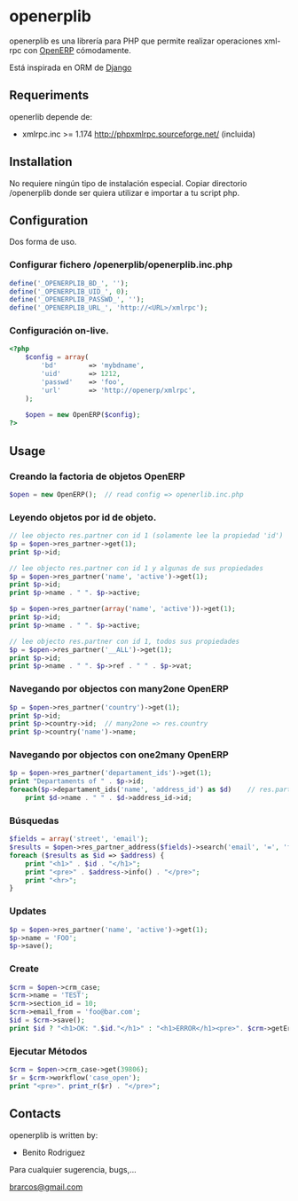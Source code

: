 # openerplib

openerplib es una librería para PHP que permite realizar operaciones xml-rpc con [OpenERP](http://www.openerp.com/)
cómodamente.

Está inspirada en ORM de [Django](https://www.djangoproject.com/)

## Requeriments

openerlib depende de:

* xmlrpc.inc >= 1.174 http://phpxmlrpc.sourceforge.net/ (incluida)

## Installation

No requiere ningún tipo de instalación especial. Copiar directorio /openerplib 
donde ser quiera utilizar e importar a tu script php.

## Configuration

Dos forma de uso.

### Configurar fichero /openerplib/openerplib.inc.php

```php
define('_OPENERPLIB_BD_', '');
define('_OPENERPLIB_UID_', 0);
define('_OPENERPLIB_PASSWD_', '');
define('_OPENERPLIB_URL_', 'http://<URL>/xmlrpc');
```

### Configuración on-live.

```php
<?php
	$config = array(
		'bd'        => 'mybdname',
		'uid'       => 1212,
		'passwd'    => 'foo',
		'url'       => 'http://openerp/xmlrpc',
	);
	
	$open = new OpenERP($config);
?>
```

## Usage

### Creando la factoria de objetos OpenERP

```php
$open = new OpenERP();	// read config => openerlib.inc.php
```

### Leyendo objetos por id de objeto.

```php
// lee objecto res.partner con id 1 (solamente lee la propiedad 'id')
$p = $open->res_partner->get(1);
print $p->id;

// lee objecto res.partner con id 1 y algunas de sus propiedades
$p = $open->res_partner('name', 'active')->get(1);
print $p->id;
print $p->name . " ". $p->active;

$p = $open->res_partner(array('name', 'active'))->get(1);
print $p->id;
print $p->name . " ". $p->active;

// lee objecto res.partner con id 1, todos sus propiedades
$p = $open->res_partner('__ALL')->get(1);
print $p->id;
print $p->name . " ". $p->ref . " " . $p->vat;
```
    
### Navegando por objectos con many2one OpenERP
	
```php
$p = $open->res_partner('country')->get(1);
print $p->id;
print $p->country->id;	// many2one => res.country
print $p->country('name')->name;
```
	
### Navegando por objectos con one2many OpenERP

```php
$p = $open->res_partner('departament_ids')->get(1);
print "Departaments of " . $p->id; 
foreach($p->departament_ids('name', 'address_id') as $d)	// res.partner.departament
	print $d->name . " " . $d->address_id->id;
```
	
### Búsquedas

```php
$fields = array('street', 'email');
$results = $open->res_partner_address($fields)->search('email', '=', 'foo@bar.com');
foreach ($results as $id => $address) {
	print "<h1>" . $id . "</h1>";
	print "<pre>" . $address->info() . "</pre>";
	print "<hr>";
}
```

### Updates

```php
$p = $open->res_partner('name', 'active')->get(1);
$p->name = 'FOO';
$p->save();
```

### Create

```php
$crm = $open->crm_case;
$crm->name = 'TEST';
$crm->section_id = 10;
$crm->email_from = 'foo@bar.com';
$id = $crm->save();
print $id ? "<h1>OK: ".$id."</h1>" : "<h1>ERROR</h1><pre>". $crm->getError() . "</pre>";
```


### Ejecutar Métodos

```php
$crm = $open->crm_case->get(39806);
$r = $crm->workflow('case_open');
print "<pre>". print_r($r) . "</pre>";
```

## Contacts

openerplib is written by:

* Benito Rodriguez

Para cualquier sugerencia, bugs,...

brarcos@gmail.com